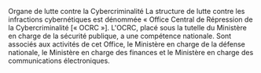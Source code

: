 Organe de lutte contre la Cybercriminalité
La structure de lutte contre les infractions cybernétiques est dénommée « Office Central de Répression de la Cybercriminalité [« OCRC »].
L'OCRC, placé sous la tutelle du Ministère en charge de la sécurité publique, a une compétence nationale.
Sont associés aux activités de cet Office, le Ministère en charge de la défense nationale, le Ministère en charge des finances et le Ministère en charge des communications électroniques.